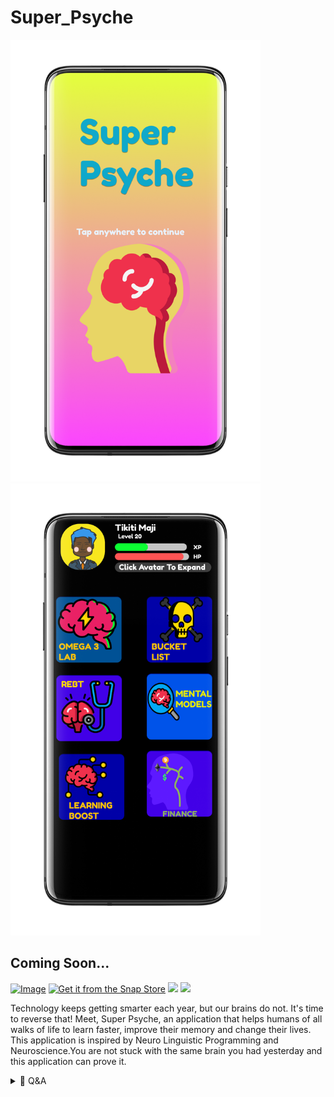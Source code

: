# Super_Psyche
<!-- If Neuro Linguistic Programming is the programming language of the brain then Super Psyche is the scripting language of the Brain. -->
<img src="Images/1595285323180.png" width=400 >  <img src="Images/2.png" width=400 >

## Coming Soon...

[![Image](https://i.imgur.com/Z7qKuho.png)](play-store-link)     [![Get it from the Snap Store](https://snapcraft.io/static/images/badges/en/snap-store-black.svg)]()   <img src="https://f-droid.org/wiki/images/0/06/F-Droid-button_get-it-on.png">  <a href="https://aur.archlinux.org/packages/themix-full-git"><img src="https://raw.githubusercontent.com/themix-project/oomox/master/packaging/download_aur.png" height="54"></a>

 Technology keeps getting smarter each year, but our brains do not. It's time to reverse that! Meet, Super Psyche, an application that helps humans of all walks of life to learn faster, improve their memory and change their lives. This application is inspired by Neuro Linguistic Programming and Neuroscience.You are not stuck with the same brain you had yesterday and this application can prove it. 
 
<details><summary>🧠 Q&A</summary>
 
 ![](https://i.redd.it/1ctpb8dor8w61.png)
 
 1. **What is Super Psyche?**
 - A gamified brain health application that utilizes the vast research available in Neuroscience to help users learn faster and achieve more. 

2. **Who is the target audience for Super Psyche?**
- Its for anyone who wants a better brain, if that's you, then this app is for you.

3. **Where will this application be available once its realeased?**
- Cross-platform is the primary goal. Android & Linux distributions will probably be my top priority. Android, Linux, Web (extension), Windows and Mac OS.
 
4. **When do you plan to release this application?**
- I am aiming for the year 2025, but its highly possible to build this app before then. 2025 is SMART goal (specific, measurable, achievable, relevant and time based)

5. **Why are you building this application in the first place?**
- I searched around the internet and i couldn't find the application that i was looking for. I found apps that were close to what i was looking for, but they were still lacking. So, i decided, why not just create the application you are looking for, if it's not avaialable? This project begun with the inital question og, why not? and its also inspired by a few other apps that i have used that are listed below:
- [Mindvalley Learn](https://play.google.com/store/apps/details?id=com.mindvalley.mva&hl=en&gl=US)
- [LifeUp](https://play.google.com/store/apps/details?id=net.sarasarasa.lifeup)
- [Habitica](https://play.google.com/store/apps/details?id=com.habitrpg.android.habitica)
- [TaskHero](https://play.google.com/store/apps/details?id=com.whetware.taskhero)
- [Lumosity](https://play.google.com/store/apps/details?id=com.lumoslabs.lumosity)
- [Elevate](https://play.google.com/store/apps/details?id=com.wonder)
- [NeuroNation](https://play.google.com/store/apps/details?id=air.nn.mobile.app.main)

6. **Where can i find detailed documentation?**
-  [Full Documentation](https://github.com/33nanoseconds/Super_Psyche/wiki)
- [Powerpoint Edition](https://docs.google.com/presentation/d/1MlaihAx6TEqfneiyi7D0FL3pS1UL2U4OfzCMcQk7JIo/edit?usp=sharing)
- [Word Doc Edition](https://docs.google.com/document/d/1lSfp3UqQMRwGeqk56f6Exv3oANzqhsm5YFiFfH_EKeE/edit?usp=sharing)
- [Spreadsheet Edition](https://docs.google.com/spreadsheets/d/e/2PACX-1vQZiTF5r39gh5knUuTG3TNmUkKh2FZtEI1zuyge-ur8nyL2hGnD_f5ez_-wHkMka1CsfIsRrXlrTIup/pubhtml)
- [Wiki Edition](https://github.com/33nanoseconds/Super_Psyche/wiki)
- [Comprehensive Edition](N/A) - Free eBook (coming soon, December 2021)

7. **What programming language are you planning to use to build this?**
- The project decides the language, thats not something you get to decide before hand. I was thinking of using Dart and the flutter framework, but i might end up using Kotlin or Java for the Android portion, and maybe Go for the desktop application. Heck i might even use javascript, even though i despise it and believe that it should only be used in the browser and not for desktop apps.

8. **How do you plan to market this app, once you build it?**
- Thats a bad approach, its better to sell your vision before you actually build the thing. Thats how trailers work and it just so happens to work for development as well. A game developer shows you gaming footage of what their game looks like before they finish it. 

9. **Are you qualified to create this kind of application?**
- I dont credentials stop me from creating value for others even if that person is only me or handful of people. Thats the beauty of the permissionless mindset

10. **Do you plan on adding any animations and if so how?**
- I do plan on adding some animations, but i will probably keep it to a minimal. I plan on using the Rive App to do that, because i feel that its better than using SVGator which would require that i use react native. Rive has an API that implement flawlessly into flutter and kotlin apps. SVGator is limited to exporting CSS and javascript (web optimized, duh).

11. **Do you plan on makinf Super Psyche look just like mockup screenshots that you created in Figma?**
- Most definitely, but it with some changes to the size, color scheme and icon placement. I only have an idea of what i want the splashscreen to look like and the main UI

12. **Are you really planning on adding a bucket list feature?**
- I know its morbid, but i plan to gamify that feature, so there is definitely going to be a paradigm shift.

13. **What sort of style does the bucket list feature that you wish to implement possess?**
- It will have the same sort of style as the TED Talk video that Ben Nemtim gave, Its loosely based on his book as well and another TED Talk video by Travis Bell

14. **What will the mental models button contain?**
- This feature will have a multitude of mental models collected across various streams of research, but refined and renamed to gaming terms. Well, sme gaming names and made up words in order to avoid copyright and make it look unique. Everyone will have access to one mental model and the rest will be locked. Only when you level up and complete quests is when you unlock more mental models. Nothing is paywalled, its all intellectuall prowesss. The first mental model will be Kaizen

15. **Will users be able to add their own mental models?**
- I have thought about it and to be sincere, i might have two version of the app, rather a stable and a nightly version. The stable version wont have many options when it comes to customization, but nightly version will. 

16. **What exactly will the REBT feature do?**
- My initial plan for it sounded ridiculous, almost like some fantasy dream because it is. I was thinking of adding the feaure that enables you to talk to the app. The feature functions like your neurotherapist, but thats requires load of resources and engineering. Natural language processing isnt there yet and cant possibly function to a neuroscientific degree (Rational Emotive Behvior Therapy). The REBT feature will simply contain an index/ dictionary of language patterns and neurolinguistic programming dispute to the ABC equation of reasoning (D &E)

17. **How will the learning boost feature work?**
- For this part of the program, i plan on making it link with a persons Second Brain (Digital note taking system). It would definitely be easier to implement with the Foam VScode extension, markor app and Obsidian than other note taking tools. 

18. **What exactly is the Omega 3 Lab?**
-

19. **What is the inspiration behinf the Omega 3 Lab?**
-

20. **What is the vision for the finance feature?**
-

21. **What is the finance feature based on?**
-

22. **Is gamifying neuroscience even possible?**
-

23. **Where exactly is the health attributes that you speak of?**
-

24. **


 </details>
